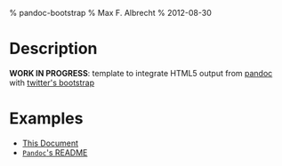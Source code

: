% pandoc-bootstrap
% Max F. Albrecht
% 2012-08-30


Description
===========

**WORK IN PROGRESS**: template to integrate HTML5 output from [pandoc](https://github.com/jgm/pandoc) with [twitter's bootstrap](https://github.com/twitter/bootstrap)

Examples
=======

- [This Document](#)
- [`Pandoc`'s README](./Pandoc-README.generated.html)

